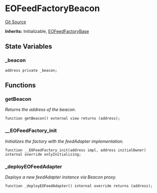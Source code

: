 # EOFeedFactoryBeacon

[Git Source](https://github.com/Eoracle/target-contracts/blob/6bb0b8b006e19f44d4eb44f1e9a8043f769d4816/src/adapters/factories/EOFeedFactoryBeacon.sol)

**Inherits:** Initializable,
[EOFeedFactoryBase](/src/adapters/factories/EOFeedFactoryBase.sol/abstract.EOFeedFactoryBase.md)

## State Variables

### \_beacon

```solidity
address private _beacon;
```

## Functions

### getBeacon

_Returns the address of the beacon._

```solidity
function getBeacon() external view returns (address);
```

### \_\_EOFeedFactory_init

_Initializes the factory with the feedAdapter implementation._

```solidity
function __EOFeedFactory_init(address impl, address initialOwner) internal override onlyInitializing;
```

### \_deployEOFeedAdapter

_Deploys a new feedAdapter instance via Beacon proxy._

```solidity
function _deployEOFeedAdapter() internal override returns (address);
```
